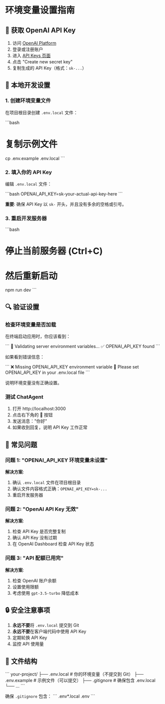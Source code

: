# 环境变量设置指南

## 🔑 获取 OpenAI API Key

1. 访问 [OpenAI Platform](https://platform.openai.com/)
2. 登录或注册账户
3. 进入 [API Keys 页面](https://platform.openai.com/api-keys)
4. 点击 "Create new secret key"
5. 复制生成的 API Key（格式：`sk-...`）

## 📝 本地开发设置

### 1. 创建环境变量文件

在项目根目录创建 `.env.local` 文件：

\`\`\`bash
# 复制示例文件
cp .env.example .env.local
\`\`\`

### 2. 填入你的 API Key

编辑 `.env.local` 文件：

\`\`\`bash
OPENAI_API_KEY=sk-your-actual-api-key-here
\`\`\`

**重要**: 确保 API Key 以 `sk-` 开头，并且没有多余的空格或引号。

### 3. 重启开发服务器

\`\`\`bash
# 停止当前服务器 (Ctrl+C)
# 然后重新启动
npm run dev
\`\`\`

## 🔍 验证设置

### 检查环境变量是否加载

在终端启动应用时，你应该看到：

\`\`\`
🔧 Validating server environment variables...
✅ OPENAI_API_KEY found
\`\`\`

如果看到错误信息：

\`\`\`
❌ Missing OPENAI_API_KEY environment variable
📝 Please set OPENAI_API_KEY in your .env.local file
\`\`\`

说明环境变量没有正确设置。

### 测试 ChatAgent

1. 打开 http://localhost:3000
2. 点击右下角的 🤖 按钮
3. 发送消息："你好"
4. 如果收到回复，说明 API Key 工作正常

## 🚨 常见问题

### 问题 1: "OPENAI_API_KEY 环境变量未设置"

**解决方案**:
1. 确认 `.env.local` 文件在项目根目录
2. 确认文件内容格式正确：`OPENAI_API_KEY=sk-...`
3. 重启开发服务器

### 问题 2: "OpenAI API Key 无效"

**解决方案**:
1. 检查 API Key 是否完整复制
2. 确认 API Key 没有过期
3. 在 OpenAI Dashboard 检查 API Key 状态

### 问题 3: "API 配额已用完"

**解决方案**:
1. 检查 OpenAI 账户余额
2. 设置使用限额
3. 考虑使用 `gpt-3.5-turbo` 降低成本

## 🔒 安全注意事项

1. **永远不要**将 `.env.local` 提交到 Git
2. **永远不要**在客户端代码中使用 API Key
3. 定期轮换 API Key
4. 监控 API 使用量

## 📁 文件结构

\`\`\`
your-project/
├── .env.local          # 你的环境变量（不提交到 Git）
├── .env.example        # 示例文件（可以提交）
├── .gitignore          # 确保包含 .env.local
└── ...
\`\`\`

确保 `.gitignore` 包含：
\`\`\`
.env*.local
.env
\`\`\`
